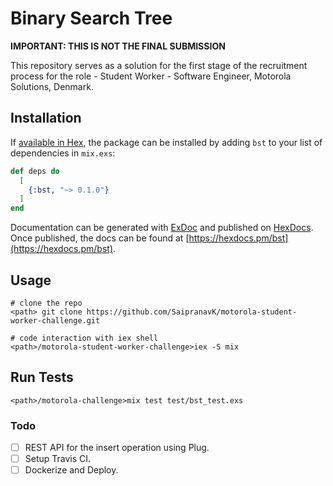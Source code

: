 # Binary Search Tree
<b>IMPORTANT: THIS IS NOT THE FINAL SUBMISSION</b>

This repository serves as a solution for the first stage of the recruitment process for the role - Student Worker - Software Engineer, Motorola Solutions, Denmark.

## Installation

If [available in Hex](https://hex.pm/docs/publish), the package can be installed
by adding `bst` to your list of dependencies in `mix.exs`:

```elixir
def deps do
  [
    {:bst, "~> 0.1.0"}
  ]
end
```

Documentation can be generated with [ExDoc](https://github.com/elixir-lang/ex_doc)
and published on [HexDocs](https://hexdocs.pm). Once published, the docs can
be found at [https://hexdocs.pm/bst](https://hexdocs.pm/bst).


## Usage

```
# clone the repo
<path> git clone https://github.com/SaipranavK/motorola-student-worker-challenge.git

# code interaction with iex shell
<path>/motorola-student-worker-challenge>iex -S mix 
```

## Run Tests

```
<path>/motorola-challenge>mix test test/bst_test.exs
```

### Todo
- [ ] REST API for the insert operation using Plug.
- [ ] Setup Travis CI.
- [ ] Dockerize and Deploy.

